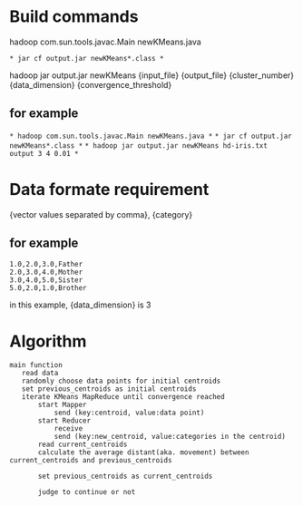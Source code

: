 # Build commands
hadoop com.sun.tools.javac.Main newKMeans.java

`* jar cf output.jar newKMeans*.class *`

hadoop jar output.jar newKMeans {input_file} {output_file} {cluster_number} {data_dimension} {convergence_threshold}

## for example
`* hadoop com.sun.tools.javac.Main newKMeans.java *`
`* jar cf output.jar newKMeans*.class *`
`* hadoop jar output.jar newKMeans hd-iris.txt output 3 4 0.01 *`

# Data formate requirement
{vector values separated by comma}, {category}

## for example
```
1.0,2.0,3.0,Father
2.0,3.0,4.0,Mother
3.0,4.0,5.0,Sister
5.0,2.0,1.0,Brother
```
in this example, {data_dimension} is 3

# Algorithm
```
main function
   read data
   randomly choose data points for initial centroids
   set previous_centroids as initial centroids
   iterate KMeans MapReduce until convergence reached
       start Mapper 
           send (key:centroid, value:data point)
       start Reducer 
           receive
           send (key:new_centroid, value:categories in the centroid)
       read current_centroids
	   calculate the average distant(aka. movement) between current_centroids and previous_centroids
       
	   set previous_centroids as current_centroids

       judge to continue or not
```
